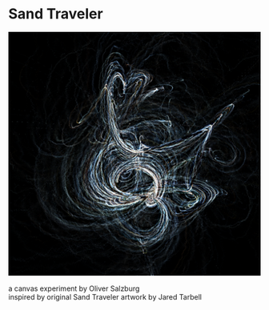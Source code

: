 # Sand Traveler

![Screenshot](./public/canvas.png)

a canvas experiment by Oliver Salzburg  
inspired by original Sand Traveler artwork by Jared Tarbell

